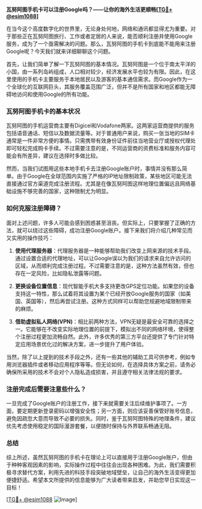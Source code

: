 **瓦努阿图手机卡可以注册Google吗？——让你的海外生活更顺畅[[TG💪+ @esim1088](https://t.me/s/esim1088)]**

在当今这个高度数字化的世界里，无论身处何地，网络和通讯都显得尤为重要。对于那些正在瓦努阿图旅行、工作或者定居的人来说，能否顺利注册并使用Google服务，成为了一个亟需解决的问题。那么，瓦努阿图的手机卡到底能不能用来注册Google呢？今天我们就来详细聊聊这个问题。

首先，让我们简单了解一下瓦努阿图的基本情况。瓦努阿图是一个位于南太平洋的小国，由一系列岛屿组成，人口相对较少，经济发展水平也较为有限。因此，在这里使用的手机卡主要服务于本地居民以及游客的基本通信需求。而Google作为一个全球化的互联网巨头，其服务覆盖范围广泛，但并不是所有国家和地区都能无障碍地访问和使用Google的所有功能。

### 瓦努阿图手机卡的基本状况

瓦努阿图的手机运营商主要有Digicel和Vodafone两家。这两家运营商提供的服务包括语音通话、短信以及数据流量等。对于普通用户来说，购买一张当地的SIM卡通常是一件非常方便的事情。只需携带有效身份证件前往当地营业厅或授权代理处即可轻松完成购卡手续。不过需要注意的是，不同运营商的资费标准和服务内容可能会有所差异，建议在选择时多做比较。

然而，当我们试图用这些本地手机卡去注册Google账户时，事情并没有那么简单。由于Google在全球范围内实施了严格的IP地址限制政策，某些地区可能无法直接通过官方渠道完成注册流程。尤其是在像瓦努阿图这样地理位置偏远且网络基础设施不够完善的国家，这种限制尤为明显。

### 如何克服注册障碍？

面对上述问题，许多人可能会感到困惑甚至沮丧。但实际上，只要掌握了正确的方法，就可以绕过这些障碍，成功注册Google账户。接下来我们将介绍几种常见而又实用的操作技巧：

1. **使用代理服务器**：代理服务器是一种能够帮助我们改变上网来源的技术手段。通过设置合适的代理地址，可以让Google误以为我们的请求来自允许访问的区域，从而顺利完成注册过程。不过需要注意的是，这种方法虽然有效，但也存在一定风险，比如隐私泄露等问题。

2. **更换设备位置信息**：现代智能手机大多支持更改GPS定位功能。如果您的设备支持这一特性，那么试着将其设置为某个已经开放Google服务的国家（如美国、英国等），然后再尝试注册。这种方式同样可以帮助您规避地域限制带来的麻烦。

3. **借助虚拟私人网络(VPN)**：相比前两种方法，VPN无疑是最安全可靠的选择之一。它能够在不改变实际地理位置的前提下，模拟出不同的网络环境，使得整个注册过程更加流畅自然。此外，许多优秀的第三方平台还提供了专门针对特定应用场景优化过的解决方案，进一步提升了用户体验。

当然，除了以上提到的技术手段之外，还有一些其他的辅助工具可供参考，例如专用浏览器插件或者移动应用程序等等。但无论如何，在选择具体方案之前，请务必确保所采用的技术不会对个人隐私造成损害，并且遵守相关法律法规的要求。

### 注册完成后需要注意些什么？

一旦完成了Google账户的注册工作，接下来就需要关注后续维护事项了。一方面，要定期更新登录密码以增强安全性；另一方面，则应该妥善保管好账号信息，避免因疏忽大意而导致不必要的损失。同时，鉴于瓦努阿图特殊的地理条件，建议优先考虑使用稳定的国际漫游套餐，以便随时保持与外界联系畅通无阻。

### 总结

综上所述，虽然瓦努阿图的手机卡在理论上可以直接用于注册Google账户，但由于种种客观因素的影响，实际操作过程中往往会出现各种困难。为此，我们需要积极寻求替代方案，利用先进的科技手段突破地域壁垒，让自己的海外生活变得更加便捷舒适。希望本文所提供的信息能够为广大读者带来启发，并助您早日实现这一目标！

[[TG💪+ @esim1088](https://t.me/s/esim1088) ![Image](https://i.postimg.cc/4NQfJmqS/Snipaste-2025-05-13-00-14-12.png)]